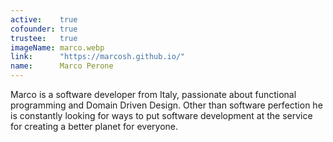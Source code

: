 ```yaml
---
active:    true
cofounder: true
trustee:   true
imageName: marco.webp
link:      "https://marcosh.github.io/"
name:      Marco Perone
---
```


Marco is a software developer from Italy, passionate about functional
programming and Domain Driven Design. Other than software perfection he is
constantly looking for ways to put software development at the service for
creating a better planet for everyone.
